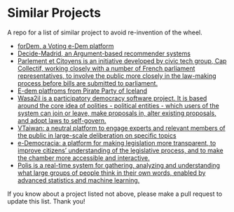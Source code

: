# Similar Projects
A repo for a list of similar project to avoid re-invention of the wheel.

* [forDem, a Voting e-Dem platform](https://github.com/tcfev/forDem)
* [Decide-Madrid, an Argument-based recommender systems](https://github.com/argrecsys)
* [Parlement et Citoyens is an initiative developed by civic tech group, Cap Collectif, working closely with a number of French parliament representatives, to involve the public more closely in the law-making process before bills are submitted to parliament.](https://github.com/regardscitoyens)
* [E-dem platfroms from Pirate Party of Iceland](https://github.com/piratar)
* [Wasa2il is a participatory democracy software project. It is based around the core idea of polities - political entities - which users of the system can join or leave, make proposals in, alter existing proposals, and adopt laws to self-govern.](https://github.com/piratar/wasa2il)
* [VTaiwan: a neutral platform to engage experts and relevant members of the public in large-scale deliberation on specific topics](https://github.com/g0v/)
* [e-Democracia: a platform for making legislation more transparent, to improve citizens’ understanding of the legislative process, and to make the chamber more accessible and interactive.](https://github.com/eDemocracia/edemocracia)
* [Polis is a real-time system for gathering, analyzing and understanding what large groups of people think in their own words, enabled by advanced statistics and machine learning.](https://github.com/pol-is)


If you know about a project listed not above, please make a pull request to update this list. Thank you!
